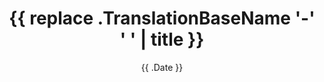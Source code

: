 ---
title: "{{ replace .TranslationBaseName '-' ' ' | title }}"
description: "new"
date: "{{ .Date }}"
thumbnail: "images/placeholder.png"
categories:
  - "new"
tags:
  - "new"
lead: "Example lead - highlighted near the title" # Lead text
comments: false # Enable Disqus comments for specific page
authorbox: true # Enable authorbox for specific page
pager: true # Enable pager navigation (prev/next) for specific page
toc: true # Enable Table of Contents for specific page
mathjax: true # Enable MathJax for specific page
sidebar: "right" # Enable sidebar (on the right side) per page
widgets: # Enable sidebar widgets in given order per page
  - "search"
  - "recent"
  - "categories"
  - "taglist"
---